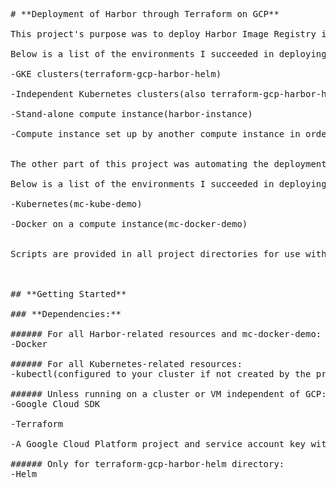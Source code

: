 <pre>

# **Deployment of Harbor through Terraform on GCP**

This project's purpose was to deploy Harbor Image Registry in GCP using compute instances and Kubernetes clusters. 

Below is a list of the environments I succeeded in deploying Harbor to, and their corresponding directories in this repo:

-GKE clusters(terraform-gcp-harbor-helm)

-Independent Kubernetes clusters(also terraform-gcp-harbor-helm)

-Stand-alone compute instance(harbor-instance)

-Compute instance set up by another compute instance in order to provide a level of separation from the user(terraform-gcp-harbor-build)


The other part of this project was automating the deployment of Minecraft servers using Docker and Kubernetes, with some integration with Harbor(as a demo of Harbor's functionalities).

Below is a list of the environments I succeeded in deploying Minecraft servers to, and their corresponding directories in this repo:

-Kubernetes(mc-kube-demo)

-Docker on a compute instance(mc-docker-demo)


Scripts are provided in all project directories for use with independent resources(your own cluster or VM)



## **Getting Started**

### **Dependencies:**

###### For all Harbor-related resources and mc-docker-demo:
-Docker

###### For all Kubernetes-related resources:
-kubectl(configured to your cluster if not created by the provided scripts)

###### Unless running on a cluster or VM independent of GCP:
-Google Cloud SDK

-Terraform

-A Google Cloud Platform project and service account key with access to it

###### Only for terraform-gcp-harbor-helm directory:
-Helm


<pre>
